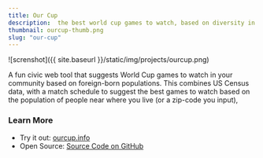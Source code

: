 ```yaml
---
title: Our Cup
description:  the best world cup games to watch, based on diversity in your neighborhood
thumbnail: ourcup-thumb.png
slug: "our-cup"
---
```


![screnshot]({{ site.baseurl }}/static/img/projects/ourcup.png)

A fun civic web tool that suggests World Cup games to watch in your community based on foreign-born populations. This combines US Census data, with a match schedule to suggest the best games to watch based on the population of people near where you live (or a zip-code you input),

### Learn More

* Try it out: [ourcup.info](https://ourcup.info)
* Open Source: [Source Code on GitHub](https://github.com/rahulbot/our-cup)

